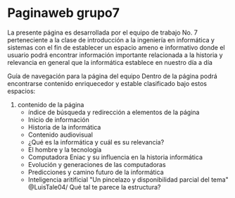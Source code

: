# Paginaweb grupo7
La presente página es desarrollada por el equipo de trabajo No. 7 perteneciente a la clase de introducción a la ingeniería en informática y sistemas con el fin de establecer un espacio ameno e informativo donde el usuario podrá encontrar información importante relacionada a la historia y relevancia en general que la informática establece en nuestro día a día


Guía de navegación para la página del equipo
Dentro de la página podrá encontrarse contenido enriquecedor y estable clasificado bajo estos espacios:

1. contenido de la página
    - índice de búsqueda y redirección a elementos de la página
    - Inicio de información
    - Historia de la informática
    - Contenido audiovisual
    - ¿Qué es la informática y cuál es su relevancia?
    - El hombre y la tecnología
    - Computadora Eniac y su influencia en la historia informática
    - Evolución y generaciones de las computadoras
    - Predicciones y camino futuro de la informática
    - Inteligencia aritificial "Un pincelazo y disponibilidad parcial del tema"
@LuisTale04/ Qué tal te parece la estructura?